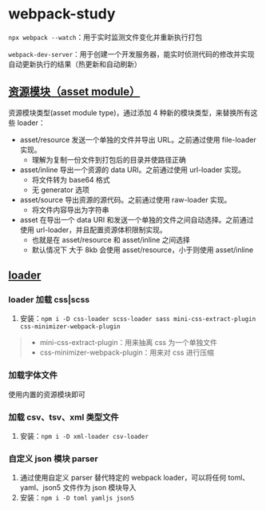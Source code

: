 # webpack-study

`npx webpack --watch`：用于实时监测文件变化并重新执行打包

`webpack-dev-server`：用于创建一个开发服务器，能实时侦测代码的修改并实现自动更新执行的结果（热更新和自动刷新）

## [资源模块（asset module）](https://webpack.docschina.org/guides/asset-modules/#root)

资源模块类型(asset module type)，通过添加 4 种新的模块类型，来替换所有这些 loader：

- asset/resource 发送一个单独的文件并导出 URL。之前通过使用 file-loader 实现。
    - 理解为复制一份文件到打包后的目录并使路径正确
- asset/inline 导出一个资源的 data URI。之前通过使用 url-loader 实现。
    - 将文件转为 base64 格式
    - 无 generator 选项
- asset/source 导出资源的源代码。之前通过使用 raw-loader 实现。
    - 将文件内容导出为字符串
- asset 在导出一个 data URI 和发送一个单独的文件之间自动选择。之前通过使用 url-loader，并且配置资源体积限制实现。
    - 也就是在 asset/resource 和 asset/inline 之间选择
    - 默认情况下 大于 8kb 会使用 asset/resource，小于则使用 asset/inline 

## [loader](https://webpack.docschina.org/concepts/loaders/)

### loader 加载 css|scss

1. 安装：`npm i -D css-loader scss-loader sass mini-css-extract-plugin css-minimizer-webpack-plugin`

> - mini-css-extract-plugin：用来抽离 css 为一个单独文件
> - css-minimizer-webpack-plugin：用来对 css 进行压缩

### 加载字体文件

使用内置的资源模块即可

### 加载 csv、tsv、xml 类型文件

1. 安装：`npm i -D xml-loader csv-loader`

### 自定义 json 模块 parser

1. 通过使用自定义 parser 替代特定的 webpack loader，可以将任何 toml、yaml、json5 文件作为 json 模块导入
2. 安装：`npm i -D toml yamljs json5`
